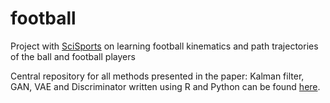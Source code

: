 # football
Project with [SciSports](http://www.scisports.com/) on learning football kinematics and path trajectories of the ball and football players 

Central repository for all methods presented in the paper: Kalman filter, GAN, VAE and Discriminator written using R and Python can be found [here](https://bitbucket.org/AnatoliyBabic/swi-scisports-2018/src/3dd0e184a753dfe0f24e6180b8ddebba841a5109?at=master). 
